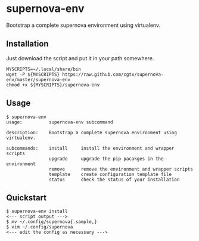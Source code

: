 # supernova-env

Bootstrap a complete supernova environment using virtualenv.

## Installation

Just download the script and put it in your path somewhere.

```
MYSCRIPTS=~/.local/share/bin
wget -P ${MYSCRIPTS} https://raw.github.com/cgtx/supernova-env/master/supernova-env
chmod +x ${MYSCRIPTS}/supernova-env
```

## Usage

    $ supernova-env
    usage:          supernova-env subcommand
    
    description:    Bootstrap a complete supernova environment using virtualenv.
    
    subcommands:    install     install the environment and wrapper scripts
                    upgrade     upgrade the pip pacakges in the environment
                    remove      remove the environment and wrapper scripts
                    template    create configuration template file
                    status      check the status of your installation

## Quickstart

    $ supernova-env install
    <--- script output --->
    $ mv ~/.config/supernova{.sample,}
    $ vim ~/.config/supernova
    <--- edit the config as necessary --->
